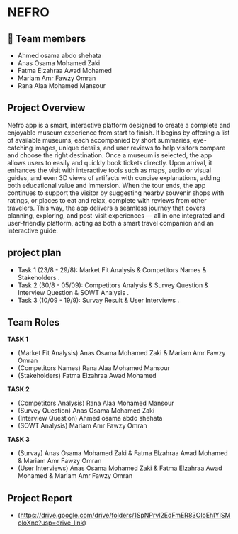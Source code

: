 # NEFRO
## 👥 Team members 
- Ahmed osama abdo shehata
- Anas Osama Mohamed Zaki
- Fatma Elzahraa Awad Mohamed
- Mariam Amr Fawzy Omran
- Rana Alaa Mohamed Mansour
## Project Overview
Nefro app is a smart, interactive platform designed to create a complete and enjoyable museum experience from start to finish. It begins by offering a list of available museums, each accompanied by short summaries, eye-catching images, unique details, and user reviews to help visitors compare and choose the right destination. Once a museum is selected, the app allows users to easily and quickly book tickets directly. Upon arrival, it enhances the visit with interactive tools such as maps, audio or visual guides, and even 3D views of artifacts with concise explanations, adding both educational value and immersion. When the tour ends, the app continues to support the visitor by suggesting nearby souvenir shops with ratings, or places to eat and relax, complete with reviews from other travelers. This way, the app delivers a seamless journey that covers planning, exploring, and post-visit experiences — all in one integrated and user-friendly platform, acting as both a smart travel companion and an interactive guide.
## project plan
- Task 1 (23/8 - 29/8): Market Fit Analysis & Competitors Names & Stakeholders .
- Task 2 (30/8 - 05/09): Competitors Analysis & Survey Question & Interview Question & SOWT Analysis .
- Task 3 (10/09 - 19/9): Survay Result & User Interviews .
## Team Roles
**TASK 1**
- (Market Fit Analysis) Anas Osama Mohamed Zaki & Mariam Amr Fawzy Omran 
- (Competitors Names) Rana Alaa Mohamed Mansour
- (Stakeholders) Fatma Elzahraa Awad Mohamed
  
**TASK 2**
- (Competitors Analysis) Rana Alaa Mohamed Mansour
- (Survey Question) Anas Osama Mohamed Zaki
- (Interview Question) Ahmed osama abdo shehata
- (SOWT Analysis) Mariam Amr Fawzy Omran
  
**TASK 3**
- (Survay) Anas Osama Mohamed Zaki & Fatma Elzahraa Awad Mohamed & Mariam Amr Fawzy Omran
- (User Interviews)  Anas Osama Mohamed Zaki & Fatma Elzahraa Awad Mohamed & Mariam Amr Fawzy Omran
## Project Report
- (https://drive.google.com/drive/folders/1SpNPrvl2EdFmER83OloEhIYISMoloXnc?usp=drive_link)
